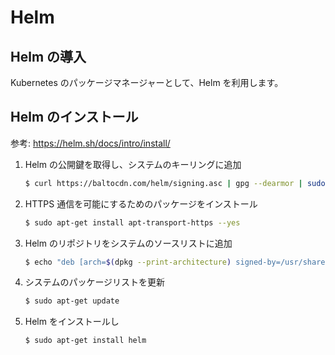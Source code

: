 # Helm
## Helm の導入
Kubernetes のパッケージマネージャーとして、Helm を利用します。


## Helm のインストール
参考: https://helm.sh/docs/intro/install/

1. Helm の公開鍵を取得し、システムのキーリングに追加
   ```bash
   $ curl https://baltocdn.com/helm/signing.asc | gpg --dearmor | sudo tee /usr/share/keyrings/helm.gpg > /dev/null
   ```
1. HTTPS 通信を可能にするためのパッケージをインストール
   ```bash
   $ sudo apt-get install apt-transport-https --yes
   ```
1. Helm のリポジトリをシステムのソースリストに追加
   ```bash
   $ echo "deb [arch=$(dpkg --print-architecture) signed-by=/usr/share/keyrings/helm.gpg] https://baltocdn.com/helm/stable/debian/ all main" | sudo tee /etc/apt/sources.list.d/helm-stable-debian.list
   ```
1. システムのパッケージリストを更新
   ```bash
   $ sudo apt-get update
   ```
1. Helm をインストールし
   ```bash
   $ sudo apt-get install helm
   ```